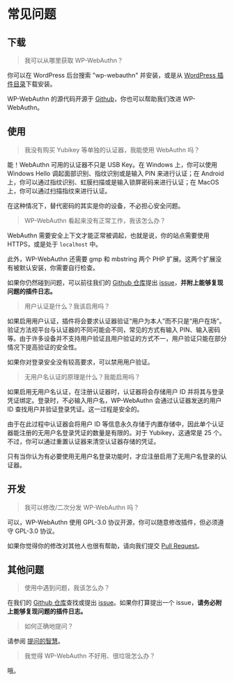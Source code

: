 # 常见问题

## 下载

> 我可以从哪里获取 WP-WebAuthn？

你可以在 WordPress 后台搜索 "wp-webauthn" 并安装，或是从 [WordPress 插件目录](https://wordpress.org/plugins/wp-webauthn/)下载安装。

WP-WebAuthn 的源代码开源于 [Github](https://github.com/yrccondor/wp-webauthn)，你也可以帮助我们改进 WP-WebAuthn。

## 使用

> 我没有购买 Yubikey 等单独的认证器，我能使用 WebAuthn 吗？

能！WebAuthn 可用的认证器不只是 USB Key。在 Windows 上，你可以使用 Windows Hello 调起面部识别、指纹识别或是输入 PIN 来进行认证；在 Android 上，你可以通过指纹识别、虹膜扫描或是输入锁屏密码来进行认证；在 MacOS 上，你可以通过扫描指纹来进行认证。

在这种情况下，替代密码的其实是你的设备，不必担心安全问题。

> WP-WebAuthn 看起来没有正常工作，我该怎么办？

WebAuthn 需要安全上下文才能正常被调起，也就是说，你的站点需要使用 HTTPS，或是处于 `localhost` 中。

此外，WP-WebAuthn 还需要 gmp 和 mbstring 两个 PHP 扩展。这两个扩展没有被默认安装，你需要自行检查。

如果你仍然碰到问题，可以前往我们的 [Github 仓库](https://github.com/yrccondor/wp-webauthn)提出 [issue](https://github.com/yrccondor/wp-webauthn/issues)，**并附上能够复现问题的插件日志。**

> 用户认证是什么？我该启用吗？

如果启用用户认证，插件将会要求认证器验证“用户为本人”而不只是“用户在场”。验证方法视平台与认证器的不同可能会不同，常见的方式有输入 PIN、输入密码等。由于许多设备并不支持用户验证且用户验证的方式不一，用户验证只能在部分情况下提高验证的安全性。

如果你对登录安全没有较高要求，可以禁用用户验证。

> 无用户名认证的原理是什么？我能启用吗？

如果启用无用户名认证，在注册认证器时，认证器将会存储用户 ID 并将其与登录凭证绑定。登录时，不必输入用户名，WP-WebAuthn 会通过认证器发送的用户 ID 查找用户并验证登录凭证。这一过程是安全的。

由于在此过程中认证器会将用户 ID 等信息永久存储于内置存储中，因此单个认证器能注册的无用户名登录凭证的数量是有限的。对于 Yubikey，这通常是 25 个。不过，你可以通过重置认证器来清空认证器存储的凭证。

只有当你认为有必要使用无用户名登录功能时，才应注册启用了无用户名登录的认证器。

## 开发

> 我可以修改/二次分发 WP-WebAuthn 吗？

可以，WP-WebAuthn 使用 GPL-3.0 协议开源，你可以随意修改插件，但必须遵守 GPL-3.0 协议。

如果你觉得你的修改对其他人也很有帮助，请向我们提交 [Pull Request](https://github.com/yrccondor/wp-webauthn/pulls)。

## 其他问题

> 使用中遇到问题，我该怎么办？

在我们的 [Github 仓库](https://github.com/yrccondor/wp-webauthn)查找或提出 [issue](https://github.com/yrccondor/wp-webauthn/issues)。如果你打算提出一个 issue，**请务必附上能够复现问题的插件日志。**

> 如何正确地提问？

请参阅 [提问的智慧](https://github.com/ryanhanwu/How-To-Ask-Questions-The-Smart-Way/blob/master/README-zh_CN.md)。

> 我觉得 WP-WebAuthn 不好用、很垃圾怎么办？

哦。